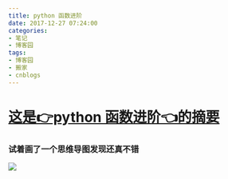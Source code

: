 ```yaml
---
title: python 函数进阶
date: 2017-12-27 07:24:00
categories:
- 笔记
- 博客园
tags:
- 博客园
- 搬家
- cnblogs
---
```

# [这是👉python 函数进阶👈的摘要](/2017/12/27/cnblog_8125951/)
<!--more-->
### 试着画了一个思维导图发现还真不错

![](http://images2017.cnblogs.com/blog/1301576/201712/1301576-20171228190556897-561734959.png)


